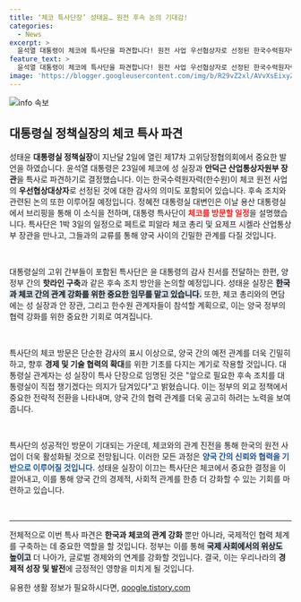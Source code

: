 ```yaml
---
title: ‘체코 특사단장’ 성태윤… 원전 후속 논의 기대감!
categories:
  - News
excerpt: >
  윤석열 대통령이 체코에 특사단을 파견합니다! 원전 사업 우선협상자로 선정된 한국수력원자력의 성공을 기념하고, 친서를 전달하며 향후 협력을 논의할 예정. 1박 3일 일정의 이 특별한 만남에 주목하세요!
feature_text: >
  윤석열 대통령이 체코에 특사단을 파견합니다! 원전 사업 우선협상자로 선정된 한국수력원자력의 성공을 기념하고, 친서를 전달하며 향후 협력을 논의할 예정. 1박 3일 일정의 이 특별한 만남에 주목하세요!
image: 'https://blogger.googleusercontent.com/img/b/R29vZ2xl/AVvXsEixyZcFfHzMRdzZMjFBmAUKJYCLCGyLL1o632UiGVXcaFdKo_bkvkuCioo0uUKlGfBVcT3P84aROyZIXSBEx3Aw5nCQ3pTgDom1WDC4m8eifvWiAmWEEVb4x6G_l8C0QH225ldMjyaFvpxGEBGNO37VmDTDMHGhJPq73UglMfDca1-0aw/s1600/blogspot.png'
---
```


<p><img src="https://blogger.googleusercontent.com/img/b/R29vZ2xl/AVvXsEixyZcFfHzMRdzZMjFBmAUKJYCLCGyLL1o632UiGVXcaFdKo_bkvkuCioo0uUKlGfBVcT3P84aROyZIXSBEx3Aw5nCQ3pTgDom1WDC4m8eifvWiAmWEEVb4x6G_l8C0QH225ldMjyaFvpxGEBGNO37VmDTDMHGhJPq73UglMfDca1-0aw/s1600/blogspot.png" alt="info 속보" /></p>

<h2 data-ke-size="size26">대통령실 정책실장의 체코 특사 파견</h2>

<p data-ke-size="size16">성태윤 <b>대통령실 정책실장</b>이 지난달 2일에 열린 제17차 고위당정협의회에서 중요한 발언을 하였습니다. 윤석열 대통령은 23일에 체코에 성 실장과 <b>안덕근 산업통상자원부 장관</b>을 특사로 파견하기로 결정했습니다. 이는 한국수력원자력(한수원)이 체코 원전 사업의 <b>우선협상대상자</b>로 선정된 것에 대한 감사의 의미도 포함되어 있습니다. 후속 조치와 관련된 논의 또한 이루어질 예정입니다. 정혜전 대통령실 대변인은 이날 용산 대통령실에서 브리핑을 통해 이 소식을 전하며, 대통령 특사단이 <b><span style="color: #ee2323;">체코를 방문할 일정</span></b>을 설명했습니다. 특사단은 1박 3일의 일정으로 페트로 피알라 체코 총리 및 요제프 시켈라 산업통상부 장관을 만나고, 그들과의 교류를 통해 양국 사이의 긴밀한 관계를 다질 것입니다.</p>

<p data-ke-size="size16">&nbsp;</p>

<p>대통령실의 고위 간부들이 포함된 특사단은 윤 대통령의 감사 친서를 전달하는 한편, 양 정부 간의 <b>핫라인 구축</b>과 같은 후속 조치 방안을 논의할 예정입니다. 성태윤 실장은 <b><span style="background-color: #21538527;">한국과 체코 간의 관계 강화를 위한 중요한 임무를 맡고 있습니다.</span></b> 또한, 체코 총리와의 면담에는 성 실장과 안 장관, 그리고 한수원 관계자들이 참석할 계획으로, 이는 양국 정부의 협력 강화를 위한 중요한 기회로 여겨집니다. </p>

<p data-ke-size="size16">&nbsp;</p>

<p>특사단의 체코 방문은 단순한 감사의 표시 이상으로, 양국 간의 예전 관계를 더욱 긴밀히 하고, 향후 <b>경제 및 기술 협력의 확대</b>를 위한 기초를 다지는 계기로 작용할 것입니다. 대통령실 관계자는 성 실장이 특사 단장으로 임명된 것은 "앞으로 필요한 후속 조치를 대통령실이 직접 챙기겠다는 의지가 담겨있다"고 밝혔습니다. 이는 정부의 외교 정책에서 중요한 전략적 전환을 나타내며, 양국 간의 협력 관계를 더욱 공고히 하려는 노력을 보여줍니다. </p>

<p data-ke-size="size16">&nbsp;</p>

<p>특사단의 성공적인 방문이 기대되는 가운데, 체코와의 관계 진전을 통해 한국의 원전 사업이 더욱 활성화될 것으로 전망됩니다. 이러한 모든 과정은 <b><span style="color: #1a5490;">양국 간의 신뢰와 협력을 기반으로 이루어질 것입니다.</span></b> 성태윤 실장이 이끄는 특사단은 체코에서 중요한 결정을 이끌어내고, 이를 통해 양국 간의 경제적, 사회적 관계를 한층 더 강화할 수 있는 기회를 마련하고 있습니다.</p>

<p data-ke-size="size16">&nbsp;</p>

<hr>

<p data-ke-size="size16"> 전체적으로 이번 특사 파견은 <b>한국과 체코의 관계 강화</b> 뿐만 아니라, 국제적인 협력 체계를 구축하는 데 중요한 역할을 할 것입니다. 정부는 이를 통해 <b><span style="background-color: #21538527;">국제 사회에서의 위상도 높이고</span></b> 더 나아가, 글로벌 경제와의 연계를 강화할 것입니다. 결국, 이는 우리나라의 <b>경제적 성장 및 발전</b>에 긍정적인 영향을 미치게 될 것입니다. </p>
유용한 생활 정보가 필요하시다면, <a href="https://qoogle.tistory.com" rel="dofollow">qoogle.tistory.com</a>


